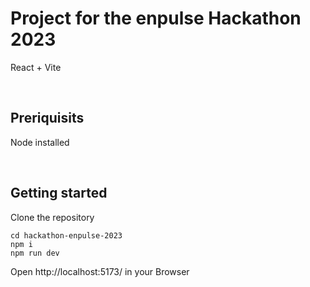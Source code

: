 # Project for the enpulse Hackathon 2023

React + Vite

<br/>

## Preriquisits

Node installed

<br/>

## Getting started

Clone the repository

```shell
cd hackathon-enpulse-2023
npm i
npm run dev
```

Open http://localhost:5173/ in your Browser
